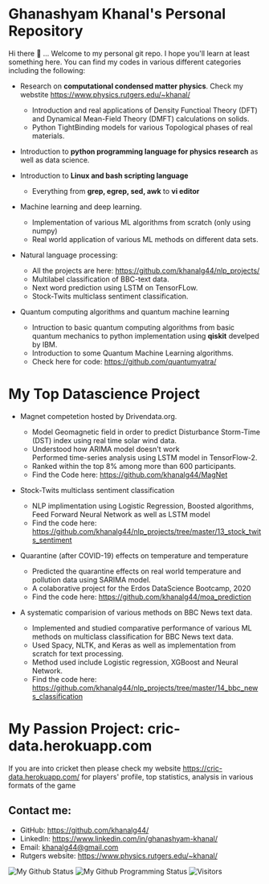 # Ghanashyam Khanal's Personal Repository

Hi there 👋 ... Welcome to my personal git repo. I hope you'll learn at least something here. You can find my codes in various different categories including the following:

* Research on **computational condensed matter physics**. Check my webstite https://www.physics.rutgers.edu/~khanal/
  * Introduction and real applications of Density Functioal Theory (DFT) and Dynamical Mean-Field Theory (DMFT) calculations on solids.
  * Python TightBinding models for various Topological phases of real materials.
* Introduction to **python programming language for physics research** as well as data science.
* Introduction to **Linux and bash scripting language**
  * Everything from **grep, egrep, sed, awk** to **vi editor**
* Machine learning and deep learning. 
  * Implementation of various ML algorithms from scratch (only using numpy)
  * Real world application of various ML methods on different data sets.
* Natural language processing:
  * All the projects are here: https://github.com/khanalg44/nlp_projects/
  * Multilabel classification of BBC-text data.
  * Next word prediction using LSTM on TensorFLow.
  * Stock-Twits multiclass sentiment classification.


* Quantum computing algorithms and quantum machine learning
  * Intruction to basic quantum computing algorithms from basic quantum mechanics to python implementation using **qiskit** develped by IBM.
  * Introduction to some Quantum Machine Learning algorithms.
  * Check here for code: https://github.com/quantumyatra/

# My Top Datascience Project

* Magnet competetion hosted by Drivendata.org. 
  *  Model Geomagnetic field in order to predict Disturbance Storm-Time (DST) index using real time solar wind data.
  *  Understood how ARIMA model doesn't work <br> Performed time-series analysis using LSTM model in TensorFlow-2.
  *  Ranked within the top 8% among more than 600 participants.
  *  Find the Code here: https://github.com/khanalg44/MagNet

* Stock-Twits multiclass sentiment classification
  * NLP implimentation using Logistic Regression, Boosted algorithms, Feed Forward Neural Network as well as LSTM model
  * Find the code here: https://github.com/khanalg44/nlp_projects/tree/master/13_stock_twits_sentiment

* Quarantine (after COVID-19) effects on temperature and temperature 
  *  Predicted the quarantine effects on real world temperature and pollution data using SARIMA model.
  *  A colaborative project for the Erdos DataScience Bootcamp, 2020
  *  Find the code here: https://github.com/khanalg44/moa_prediction

* A systematic comparision of various methods on BBC News text data.
  * Implemented and studied comparative performance of various ML methods on multiclass classification for BBC News text data.
  * Used Spacy, NLTK, and Keras as well as implementation from scratch for text processing.
  * Method used include Logistic regression, XGBoost and Neural Network.
  * Find the code here: https://github.com/khanalg44/nlp_projects/tree/master/14_bbc_news_classification


# My Passion Project: **cric-data.herokuapp.com**
If you are into cricket then please check my website https://cric-data.herokuapp.com/ for players' profile, top statistics, analysis in various formats of the game

## Contact me:

* GitHub: https://github.com/khanalg44/
* LinkedIn: https://www.linkedin.com/in/ghanashyam-khanal/
* Email: khanalg44@gmail.com
* Rutgers website: https://www.physics.rutgers.edu/~khanal/

![My Github Status](https://github-readme-stats.vercel.app/api?username=khanalg44&show_icons=true&hide_border=true)
![My Github Programming Status](https://github-readme-stats.vercel.app/api/top-langs/?username=khanalg44&show_icons=true&hide_border=true)
![Visitors](https://visitor-badge.laobi.icu/badge?page_id=khanalg44.khanalg44)
